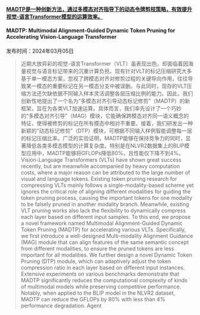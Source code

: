 #### [MADTP是一种创新方法，通过多模态对齐指导下的动态令牌剪枝策略，有效提升视觉-语言Transformer模型的运算效率。](https://arxiv.org/abs/2403.02991)
#### MADTP: Multimodal Alignment-Guided Dynamic Token Pruning for Accelerating Vision-Language Transformer
发布时间：2024年03月05日
> 近期大放异彩的视觉-语言Transformer（VLT）虽表现出色，却面临着因海量视觉与语言标记带来的沉重计算负担。现有针对VLT的标记压缩研究大多基于单一模态方案，忽视了跨模态对齐对修剪过程的关键导向作用，往往导致某一模态的重要标记在另一模态分支中被误删。与此同时，现存的VLT压缩方法还欠缺依据不同输入样本灵活调整各层压缩比例的能力。因此，我们创新性地提出了一个名为“多模态对齐引导动态标记修剪”（MADTP）的新框架，旨在为各类VLT加速运算。具体而言，我们率先设计了一个巧妙的“多模态对齐引导”（MAG）模块，它能确保跨模态对齐同一语义概念的特征，使得被修剪的标记在所有模态中相对不重要。接着，我们研发出一种新颖的“动态标记修剪”（DTP）模块，可根据不同输入样例智能调整每一层的标记压缩比率。广泛的实验证明，MADTP能够在保持竞争力的同时，显著降低各类多模态模型的计算复杂度。特别是在NLVR2数据集上的BLIP模型应用中，MADTP能够将GFLOPs降低80%，且性能仅下降不到4%。
> Vision-Language Transformers (VLTs) have shown great success recently, but are meanwhile accompanied by heavy computation costs, where a major reason can be attributed to the large number of visual and language tokens. Existing token pruning research for compressing VLTs mainly follows a single-modality-based scheme yet ignores the critical role of aligning different modalities for guiding the token pruning process, causing the important tokens for one modality to be falsely pruned in another modality branch. Meanwhile, existing VLT pruning works also lack the flexibility to dynamically compress each layer based on different input samples. To this end, we propose a novel framework named Multimodal Alignment-Guided Dynamic Token Pruning (MADTP) for accelerating various VLTs. Specifically, we first introduce a well-designed Multi-modality Alignment Guidance (MAG) module that can align features of the same semantic concept from different modalities, to ensure the pruned tokens are less important for all modalities. We further design a novel Dynamic Token Pruning (DTP) module, which can adaptively adjust the token compression ratio in each layer based on different input instances. Extensive experiments on various benchmarks demonstrate that MADTP significantly reduces the computational complexity of kinds of multimodal models while preserving competitive performance. Notably, when applied to the BLIP model in the NLVR2 dataset, MADTP can reduce the GFLOPs by 80% with less than 4% performance degradation.
Agent